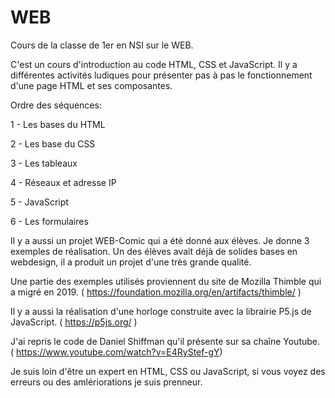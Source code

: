# WEB
Cours de la classe de 1er en NSI sur le WEB.

C'est un cours d'introduction au code HTML, CSS et JavaScript.
Il y a différentes activités ludiques pour présenter pas à pas le fonctionnement d'une page HTML et ses composantes.

Ordre des séquences:

1 - Les bases du HTML

2 - Les base du CSS

3 - Les tableaux

4 - Réseaux et adresse IP

5 - JavaScript

6 - Les formulaires

Il y a aussi un projet WEB-Comic qui a été donné aux élèves. Je donne 3 exemples de réalisation.
Un des élèves avait déjà de solides bases en webdesign, il a produit un projet d'une très grande qualité.

Une partie des exemples utilisés proviennent du site de Mozilla Thimble qui a migré en 2019. ( https://foundation.mozilla.org/en/artifacts/thimble/ )

Il y a aussi la réalisation d'une horloge construite avec la librairie P5.js de JavaScript. ( https://p5js.org/ ) 

J'ai repris le code de Daniel Shiffman qu'il présente sur sa chaîne Youtube. ( https://www.youtube.com/watch?v=E4RyStef-gY)

Je suis loin d'être un expert en HTML, CSS ou JavaScript, si vous voyez des erreurs ou des amlériorations je suis prenneur.



